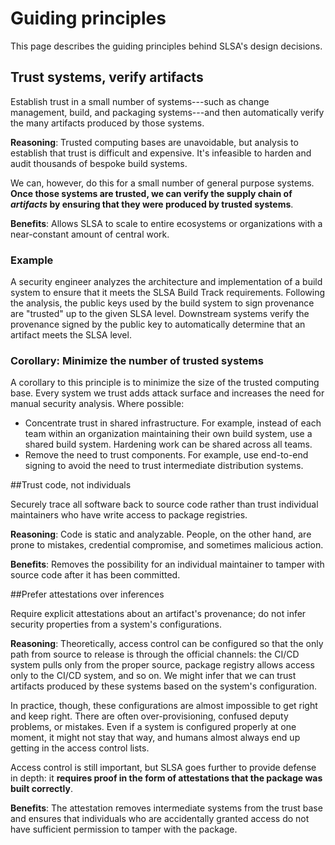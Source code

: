 # Guiding principles

<div class="subtitle">

This page describes the guiding principles behind SLSA's design
decisions.

</div>

## Trust systems, verify artifacts

Establish trust in a small number of systems---such as change management, build,
and packaging systems---and then automatically verify the many artifacts
produced by those systems.

**Reasoning**: Trusted computing bases are unavoidable, but analysis to establish that trust is
difficult and expensive. It's infeasible to harden and audit thousands of
bespoke build systems.  

We can, however, do this for a small number of general purpose systems. **Once
those systems are trusted, we can verify the supply chain of _artifacts_ by
ensuring that they were produced by trusted systems**.

**Benefits**: Allows SLSA to scale to entire ecosystems or organizations with a near-constant
amount of central work.

### Example

A security engineer analyzes the architecture and implementation of a build
system to ensure that it meets the SLSA Build Track requirements. Following the
analysis, the public keys used by the build system to sign provenance are
"trusted" up to the given SLSA level. Downstream systems verify the provenance
signed by the public key to automatically determine that an artifact meets the
SLSA level.  

### Corollary: Minimize the number of trusted systems

A corollary to this principle is to minimize the size of the trusted computing
base. Every system we trust adds attack surface and increases the need for
manual security analysis. Where possible:

-   Concentrate trust in shared infrastructure. For example, instead of each
    team within an organization maintaining their own build system, use a
    shared build system. Hardening work can be shared across all teams.
-   Remove the need to trust components. For example, use end-to-end signing
    to avoid the need to trust intermediate distribution systems.

##Trust code, not individuals

Securely trace all software back to source code rather than trust individual maintainers who have write access to package registries. 

**Reasoning**: Code is static and analyzable. People, on the other hand, are prone to mistakes,
credential compromise, and sometimes malicious action.

**Benefits**: Removes the possibility for an individual maintainer to tamper with source code
after it has been committed.

##Prefer attestations over inferences

Require explicit attestations about an artifact's provenance; do not infer
security properties from a system's configurations.

**Reasoning**: Theoretically, access control can be configured so that the only path from
source to release is through the official channels: the CI/CD system pulls only
from the proper source, package registry allows access only to the CI/CD system,
and so on. We might infer that we can trust artifacts produced by these systems
based on the system's configuration.

In practice, though, these configurations are almost impossible to get right and
keep right. There are often over-provisioning, confused deputy problems, or
mistakes. Even if a system is configured properly at one moment, it might not
stay that way, and humans almost always end up getting in the access control
lists.  

Access control is still important, but SLSA goes further to provide defense in depth: it **requires proof in
the form of attestations that the package was built correctly**.

**Benefits**: The attestation removes intermediate systems from the trust base and ensures that
individuals who are accidentally granted access do not have sufficient permission to tamper with the package.
